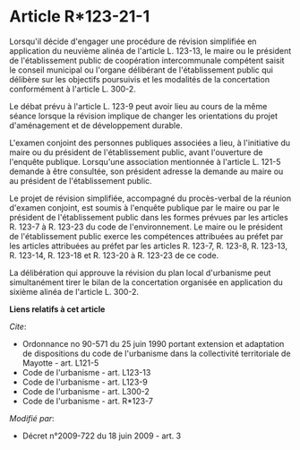 # Article R*123-21-1

Lorsqu'il décide d'engager une procédure de révision simplifiée en application du neuvième alinéa de l'article L. 123-13, le
maire ou le président de l'établissement public de coopération intercommunale compétent saisit le conseil municipal ou
l'organe délibérant de l'établissement public qui délibère sur les objectifs poursuivis et les modalités de la concertation
conformément à l'article L. 300-2. 

Le débat prévu à l'article L. 123-9 peut avoir lieu au cours de la même séance lorsque la révision implique de changer les
orientations du projet d'aménagement et de développement durable.

L'examen conjoint des personnes publiques associées a lieu, à l'initiative du maire ou du président de l'établissement
public, avant l'ouverture de l'enquête publique. Lorsqu'une association mentionnée à l'article L. 121-5 demande à être
consultée, son président adresse la demande au maire ou au président de l'établissement public. 

Le projet de révision simplifiée, accompagné du procès-verbal de la réunion d'examen conjoint, est soumis à l'enquête
publique par le maire ou par le président de l'établissement public dans les formes prévues par les articles R. 123-7 à R.
123-23 du code de l'environnement. Le maire ou le président de l'établissement public exerce les compétences attribuées au
préfet par les articles attribuées au préfet par les articles R. 123-7, R. 123-8, R. 123-13, R. 123-14, R. 123-18 et R.
123-20 à R. 123-23 de ce code. 

La délibération qui approuve la révision du plan local d'urbanisme peut simultanément tirer le bilan de la concertation
organisée en application du sixième alinéa de l'article L. 300-2.

**Liens relatifs à cet article**

_Cite_:

  - Ordonnance no 90-571 du 25 juin 1990 portant extension et adaptation de    dispositions du code de l'urbanisme dans la collectivité territoriale de    Mayotte - art. L121-5
  - Code de l'urbanisme - art. L123-13
  - Code de l'urbanisme - art. L123-9
  - Code de l'urbanisme - art. L300-2
  - Code de l'urbanisme - art. R*123-7

_Modifié par_:

  - Décret n°2009-722 du 18 juin 2009 - art. 3
